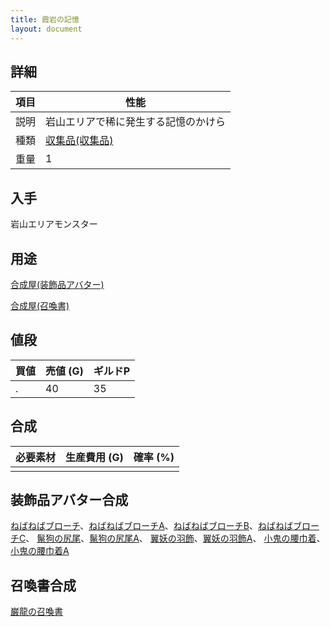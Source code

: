 ```yaml
---
title: 霞岩の記憶
layout: document
---
```

## 詳細

|項目|性能|
|---|---|
|説明|岩山エリアで稀に発生する記憶のかけら|
|種類|[収集品(収集品)](収集品(収集品))|
|重量|1|

## 入手

岩山エリアモンスター

## 用途

[合成屋(装飾品アバター)](合成屋(装飾品アバター))

[合成屋(召喚書)](合成屋(召喚書))

## 値段

|買値|売値 (G)|ギルドP|
|---|---|---|
|.|40|35|

## 合成

|必要素材|生産費用 (G)|確率 (%)|
|---|---|---|
||||

## 装飾品アバター合成

[ねばねばブローチ](ねばねばブローチ)、[ねばねばブローチA](ねばねばブローチA)、[ねばねばブローチB](ねばねばブローチB)、[ねばねばブローチC](ねばねばブローチC)、
[鬣狗の尻尾](鬣狗の尻尾)、[鬣狗の尻尾A](鬣狗の尻尾A)、
[翼妖の羽飾](翼妖の羽飾)、[翼妖の羽飾A](翼妖の羽飾A)、
[小鬼の腰巾着](小鬼の腰巾着)、[小鬼の腰巾着A](小鬼の腰巾着A)

## 召喚書合成

[巌龍の召喚書](巌龍の召喚書)
